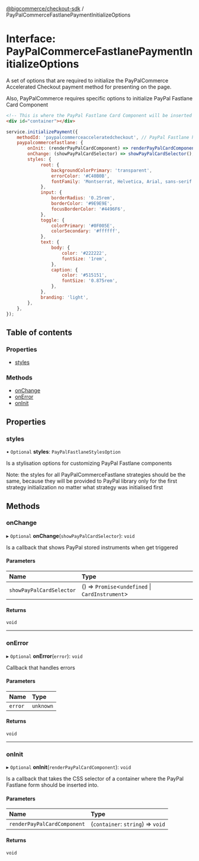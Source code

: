 [@bigcommerce/checkout-sdk](../README.md) / PayPalCommerceFastlanePaymentInitializeOptions

# Interface: PayPalCommerceFastlanePaymentInitializeOptions

A set of options that are required to initialize the PayPalCommerce Accelerated Checkout payment
method for presenting on the page.

Also, PayPalCommerce requires specific options to initialize PayPal Fastlane Card Component
```html
<!-- This is where the PayPal Fastlane Card Component will be inserted -->
<div id="container"></div>
```
```js
service.initializePayment({
    methodId: 'paypalcommerceacceleratedcheckout', // PayPal Fastlane has 'paypalcommerceacceleratedcheckout' method id
    paypalcommercefastlane: {
        onInit: (renderPayPalCardComponent) => renderPayPalCardComponent('#container-id'),
        onChange: (showPayPalCardSelector) => showPayPalCardSelector(),
        styles: {
             root: {
                 backgroundColorPrimary: 'transparent',
                 errorColor: '#C40B0B',
                 fontFamily: 'Montserrat, Helvetica, Arial, sans-serif',
             },
             input: {
                 borderRadius: '0.25rem',
                 borderColor: '#9E9E9E',
                 focusBorderColor: '#4496F6',
             },
             toggle: {
                 colorPrimary: '#0F005E',
                 colorSecondary: '#ffffff',
             },
             text: {
                 body: {
                     color: '#222222',
                     fontSize: '1rem',
                 },
                 caption: {
                     color: '#515151',
                     fontSize: '0.875rem',
                 },
             },
             branding: 'light',
        },
    },
});
```

## Table of contents

### Properties

- [styles](PayPalCommerceFastlanePaymentInitializeOptions.md#styles)

### Methods

- [onChange](PayPalCommerceFastlanePaymentInitializeOptions.md#onchange)
- [onError](PayPalCommerceFastlanePaymentInitializeOptions.md#onerror)
- [onInit](PayPalCommerceFastlanePaymentInitializeOptions.md#oninit)

## Properties

### styles

• `Optional` **styles**: `PayPalFastlaneStylesOption`

Is a stylisation options for customizing PayPal Fastlane components

Note: the styles for all PayPalCommerceFastlane strategies should be the same,
because they will be provided to PayPal library only for the first strategy initialization
no matter what strategy was initialised first

## Methods

### onChange

▸ `Optional` **onChange**(`showPayPalCardSelector`): `void`

Is a callback that shows PayPal stored instruments
when get triggered

#### Parameters

| Name | Type |
| :------ | :------ |
| `showPayPalCardSelector` | () => `Promise`<`undefined` \| `CardInstrument`\> |

#### Returns

`void`

___

### onError

▸ `Optional` **onError**(`error`): `void`

Callback that handles errors

#### Parameters

| Name | Type |
| :------ | :------ |
| `error` | `unknown` |

#### Returns

`void`

___

### onInit

▸ `Optional` **onInit**(`renderPayPalCardComponent`): `void`

Is a callback that takes the CSS selector of a container
where the PayPal Fastlane form should be inserted into.

#### Parameters

| Name | Type |
| :------ | :------ |
| `renderPayPalCardComponent` | (`container`: `string`) => `void` |

#### Returns

`void`

